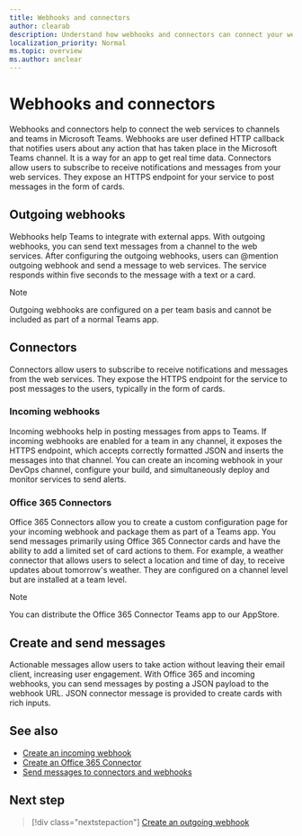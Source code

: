 ```yaml
---
title: Webhooks and connectors
author: clearab
description: Understand how webhooks and connectors can connect your web services to the Teams client.
localization_priority: Normal
ms.topic: overview
ms.author: anclear
---
```


# Webhooks and connectors

Webhooks and connectors help to connect the web services to channels and teams in Microsoft Teams. Webhooks are user defined HTTP callback that notifies users about any action that has taken place in the Microsoft Teams channel. It is a way for an app to get real time data. Connectors allow users to subscribe to receive notifications and messages from your web services. They expose an HTTPS endpoint for your service to post messages in the form of cards.

## Outgoing webhooks

Webhooks help Teams to integrate with external apps. With outgoing webhooks, you can send text messages from a channel to the web services. After configuring the outgoing webhooks, users can @mention outgoing webhook and send a message to web services. The service responds within five seconds to the message with a text or a card.

> [!NOTE]
> Outgoing webhooks are configured on a per team basis and cannot be included as part of a normal Teams app.

## Connectors

Connectors allow users to subscribe to receive notifications and messages from the web services. They expose the HTTPS endpoint for the service to post messages to the users, typically in the form of cards.

### Incoming webhooks

Incoming webhooks help in posting messages from apps to Teams. If incoming webhooks are enabled for a team in any channel, it exposes the HTTPS endpoint, which accepts correctly formatted JSON and inserts the messages into that channel. You can create an incoming webhook in your DevOps channel, configure your build, and simultaneously deploy and monitor services to send alerts.

### Office 365 Connectors

Office 365 Connectors allow you to create a custom configuration page for your incoming webhook and package them as part of a Teams app. You send messages primarily using Office 365 Connector cards and have the ability to add a limited set of card actions to them. For example, a weather connector that allows users to select a location and time of day, to receive updates about tomorrow's weather. They are configured on a channel level but are installed at a team level.

> [!NOTE]
> You can distribute the Office 365 Connector Teams app to our AppStore.
## Create and send messages

Actionable messages allow users to take action without leaving their email client, increasing user engagement. With Office 365 and incoming webhooks, you can send messages by posting a JSON payload to the webhook URL. JSON connector message is provided to create cards with rich inputs.

## See also

* [Create an incoming webhook](~/webhooks-and-connectors/how-to/add-incoming-webhook.md)
* [Create an Office 365 Connector](~/webhooks-and-connectors/how-to/connectors-creating.md)
* [Send messages to connectors and webhooks](~/webhooks-and-connectors/how-to/connectors-using.md)

## Next step

> [!div class="nextstepaction"]
> [Create an outgoing webhook](~/webhooks-and-connectors/how-to/add-outgoing-webhook.md)